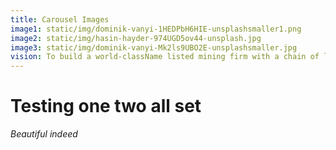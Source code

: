 ```yaml
---
title: Carousel Images
image1: static/img/dominik-vanyi-1HEDPbH6HIE-unsplashsmaller1.png
image2: static/img/hasin-hayder-974UGD5ov44-unsplash.jpg
image3: static/img/dominik-vanyi-Mk2ls9UBO2E-unsplashsmaller.jpg
vision: To build a world-className listed mining firm with a chain of large-scale mines across Ghana and West Africa.
---
```

# Testing one two all set

*Beautiful indeed*